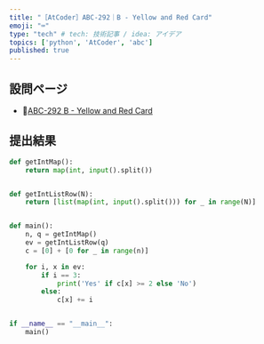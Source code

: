 ```yaml
---
title: "［AtCoder］ABC-292｜B - Yellow and Red Card"
emoji: "⌨️"
type: "tech" # tech: 技術記事 / idea: アイデア
topics: ['python', 'AtCoder', 'abc']
published: true
---
```


## 設問ページ

- 🔗[ABC-292 B - Yellow and Red Card](https://atcoder.jp/contests/abc292/tasks/abc292_b)

## 提出結果

```python
def getIntMap():
    return map(int, input().split())


def getIntListRow(N):
    return [list(map(int, input().split())) for _ in range(N)]


def main():
    n, q = getIntMap()
    ev = getIntListRow(q)
    c = [0] + [0 for _ in range(n)]

    for i, x in ev:
        if i == 3:
            print('Yes' if c[x] >= 2 else 'No')
        else:
            c[x] += i


if __name__ == "__main__":
    main()
```
